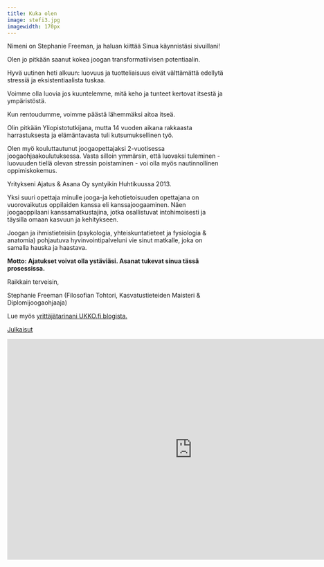```yaml
---
title: Kuka olen
image: stefi3.jpg
imagewidth: 170px
---
```


Nimeni on Stephanie Freeman, ja haluan kiittää Sinua käynnistäsi sivuillani!

Olen jo pitkään saanut kokea joogan transformatiivisen potentiaalin.

Hyvä uutinen heti alkuun: luovuus ja tuotteliaisuus eivät välttämättä edellytä stressiä ja eksistentiaalista tuskaa. 

Voimme olla luovia jos kuuntelemme, mitä keho ja tunteet kertovat itsestä ja ympäristöstä.

Kun rentoudumme, voimme päästä lähemmäksi aitoa itseä.

Olin pitkään Yliopistotutkijana, mutta 14 vuoden aikana rakkaasta harrastuksesta ja elämäntavasta tuli kutsumuksellinen työ. 

Olen myö kouluttautunut joogaopettajaksi 2-vuotisessa joogaohjaakoulutuksessa. Vasta silloin ymmärsin, että luovaksi tuleminen - luovuuden tiellä olevan stressin poistaminen - voi olla myös nautinnollinen oppimiskokemus.

Yritykseni Ajatus & Asana Oy syntyikin Huhtikuussa 2013.

Yksi suuri opettaja minulle jooga-ja kehotietoisuuden opettajana on vuorovaikutus oppilaiden kanssa eli kanssajoogaaminen. Näen joogaoppilaani kanssamatkustajina, jotka osallistuvat intohimoisesti ja täysilla omaan kasvuun ja kehitykseen.

Joogan ja ihmistieteisiin (psykologia, yhteiskuntatieteet ja fysiologia & anatomia) pohjautuva hyvinvointipalveluni vie sinut matkalle, joka on samalla hauska ja haastava.

**Motto: Ajatukset voivat olla ystäviäsi. Asanat tukevat sinua tässä prosessissa.**

Raikkain terveisin,

Stephanie Freeman (Filosofian Tohtori, Kasvatustieteiden Maisteri & Diplomijoogaohjaaja)


Lue myös [yrittäjätarinani UKKO.fi blogista.](http://www.ukko.fi/tutkijasta-joogayrittajaksi-stephanie-freeman/)

[Julkaisut](/julkaisut.html)

<iframe width="854" height="510" src="https://www.youtube.com/embed/YC8UwBy42Ro" frameborder="0" allowfullscreen></iframe>
